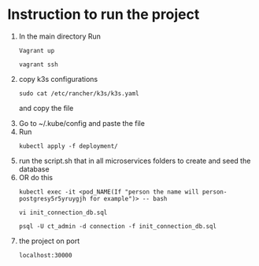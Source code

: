 # Instruction to run the project 
<ol>
<li>In the main directory Run</li>

```
Vagrant up
```

```
vagrant ssh
```

</li>
<li>copy k3s configurations</li>

```
sudo cat /etc/rancher/k3s/k3s.yaml
```
and copy the file
<li>Go to ~/.kube/config and paste the file</li>
<li>Run 

```
kubectl apply -f deployment/
```
</li>
<li>run the script.sh that in all microservices folders to create and seed the database</li>
<li>OR do this  

```
kubectl exec -it <pod_NAME(If "person the name will person-postgresy5r5yruygjh for example")> -- bash
```

```
vi init_connection_db.sql
```

``` 
psql -U ct_admin -d connection -f init_connection_db.sql
```

</li>
<li>the project on port 

```
localhost:30000
```

</li>
</ol>
